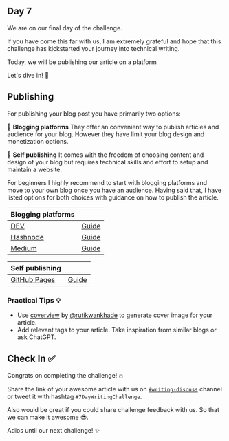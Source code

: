 ## Day 7

We are on our final day of the challenge.

If you have come this far with us, I am extremely grateful and hope that this challenge has kickstarted your journey into technical writing.

Today, we will be publishing our article on a platform

Let's dive in! 🚀

## Publishing

For publishing your blog post you have primarily two options:

🔹 **Blogging platforms** They offer an convenient way to publish articles and audience for your blog. However they have limit your blog design and monetization options.

🔹 **Self publishing** It comes with the freedom of choosing content and design of your blog but requires technical skills and effort to setup and maintain a website.

For beginners I highly recommend to start with blogging platforms and move to your own blog once you have an audience. Having said that, I have listed options for both choices with guidance on how to publish the article.

| **Blogging platforms** | |
| ------ | ------ |
| [DEV](https://dev.to) | [Guide](https://dev.to/chrisachard/how-to-write-your-first-post-on-dev-c3k) |
| [Hashnode](https://hashnode.com) | [Guide](https://support.hashnode.com/en/articles/6420682-writing-a-blog-post) |
| [Medium](https://medium.com) | [Guide](https://help.medium.com/hc/en-us/articles/225168768-Writing-and-publishing-your-first-story) |

| **Self publishing** | |
| ------ | ------ |
| [GitHub Pages](https://pages.github.com/) | [Guide](https://simondosda.github.io/posts/2021-09-15-blog-github-pages-3-content.html) | 

### Practical Tips 💡 
- Use [coverview](http://coverview.vercel.app) by [@rutikwankhade](https://github.com/rutikwankhade) to generate cover image for your article.
- Add relevant tags to your article. Take inspiration from similar blogs or ask ChatGPT. 

## Check In ✅

Congrats on completing the challenge! 🔥

Share the link of your awesome article with us on [`#writing-discuss`](https://discord.com/channels/1073966100552896632/1073983804437450763) channel or tweet it with hashtag `#7DayWritingChallenge`.

Also would be great if you could share challenge feedback with us. So that we can make it awesome 😎.

Adios until our next challenge! ✨
